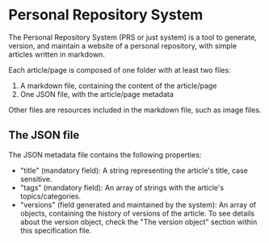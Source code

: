 # Personal Repository System

The Personal Repository System (PRS or just system) is a tool to generate, version, and maintain a website of a personal repository, with simple articles written in markdown.

Each article/page is composed of one folder with at least two files:
1. A markdown file, containing the content of the article/page
2. One JSON file, with the article/page metadata

Other files are resources included in the markdown file, such as image files.

## The JSON file

The JSON metadata file contains the following properties:
- "title" (mandatory field): A string representing the article's title, case sensitive.
- "tags" (mandatory field): An array of strings with the article's topics/categories.
- "versions" (field generated and maintained by the system): An array of objects, containing the history of versions of the article. To see details about the version object, check the "The version object" section within this specification file.
